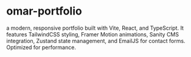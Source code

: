 # omar-portfolio

a modern, responsive portfolio built with Vite, React, and TypeScript. It features TailwindCSS styling, Framer Motion animations, Sanity CMS integration, Zustand state management, and EmailJS for contact forms. Optimized for performance.
